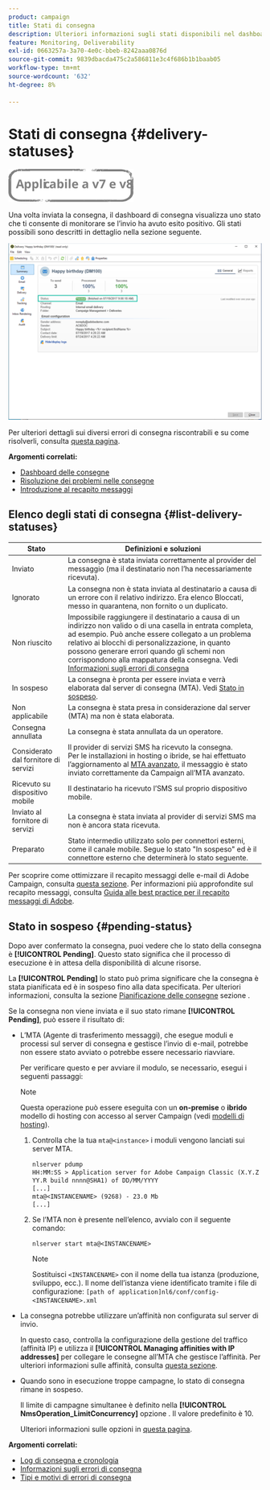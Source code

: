 ```yaml
---
product: campaign
title: Stati di consegna
description: Ulteriori informazioni sugli stati disponibili nel dashboard di consegna
feature: Monitoring, Deliverability
exl-id: 0663257a-3a70-4e0c-bbeb-8242aaa0876d
source-git-commit: 9839dbacda475c2a586811e3c4f686b1b1baab05
workflow-type: tm+mt
source-wordcount: '632'
ht-degree: 8%

---
```


# Stati di consegna {#delivery-statuses}

![](../../assets/common.svg)

<!--ajouter intro 

ajouter screenshot -->

Una volta inviata la consegna, il dashboard di consegna visualizza uno stato che ti consente di monitorare se l’invio ha avuto esito positivo. Gli stati possibili sono descritti in dettaglio nella sezione seguente.

![](assets/delivery-status.png)

Per ulteriori dettagli sui diversi errori di consegna riscontrabili e su come risolverli, consulta [questa pagina](understanding-delivery-failures.md).

**Argomenti correlati:**

* [Dashboard delle consegne](delivery-dashboard.md)
* [Risoluzione dei problemi nelle consegne](delivery-troubleshooting.md)
* [Introduzione al recapito messaggi](about-deliverability.md)

## Elenco degli stati di consegna {#list-delivery-statuses}

<table> 
 <thead> 
  <tr> 
   <th> Stato<br /> </th> 
   <th> Definizioni e soluzioni<br /> </th> 
  </tr> 
 </thead> 
 <tbody> 
  <tr> 
   <td> Inviato<br /> </td> 
   <td> La consegna è stata inviata correttamente al provider del messaggio (ma il destinatario non l’ha necessariamente ricevuta).<br /> </td> 
  </tr> 
  <tr> 
   <td> Ignorato<br /> </td> 
   <td> La consegna non è stata inviata al destinatario a causa di un errore con il relativo indirizzo. Era elenco Bloccati, messo in quarantena, non fornito o un duplicato. <br /> </td> 
  </tr> 
  <tr> 
   <td> Non riuscito<br /> </td> 
   <td> Impossibile raggiungere il destinatario a causa di un indirizzo non valido o di una casella in entrata completa, ad esempio. Può anche essere collegato a un problema relativo ai blocchi di personalizzazione, in quanto possono generare errori quando gli schemi non corrispondono alla mappatura della consegna. Vedi <a href="understanding-delivery-failures.md" target="_blank">Informazioni sugli errori di consegna</a><br /> </td> 
  </tr>
  <tr> 
   <td> In sospeso<br /> </td> 
   <td> La consegna è pronta per essere inviata e verrà elaborata dal server di consegna (MTA). Vedi <a href="#pending-status" target="_blank">Stato in sospeso</a>.<br /> </td> 
  </tr> 
  <tr> 
   <td> Non applicabile<br /> </td> 
   <td> La consegna è stata presa in considerazione dal server (MTA) ma non è stata elaborata.<br /> </td> 
  </tr>  
  <tr> 
   <td> Consegna annullata<br /> </td> 
   <td> La consegna è stata annullata da un operatore.<br /> </td> 
  </tr> 
  <tr> 
   <td> Considerato dal fornitore di servizi<br /> </td> 
   <td> Il provider di servizi SMS ha ricevuto la consegna.<br /> Per le installazioni in hosting o ibride, se hai effettuato l’aggiornamento al <a href="sending-with-enhanced-mta.md" target="_blank">MTA avanzato</a>, il messaggio è stato inviato correttamente da Campaign all’MTA avanzato.</td> 
  </tr> 
  <tr> 
   <td> Ricevuto su dispositivo mobile<br /> </td> 
   <td> Il destinatario ha ricevuto l’SMS sul proprio dispositivo mobile.<br /> </td> 
  </tr>
  <tr> 
   <td> Inviato al fornitore di servizi<br /> </td> 
   <td> La consegna è stata inviata al provider di servizi SMS ma non è ancora stata ricevuta.<br />
   </td> 
  </tr> 
  <tr> 
   <td> Preparato<br /> </td> 
   <td> Stato intermedio utilizzato solo per connettori esterni, come il canale mobile. Segue lo stato "In sospeso" ed è il connettore esterno che determinerà lo stato seguente.<br /> </td> 
  </tr> 
 </tbody> 
</table>

Per scoprire come ottimizzare il recapito messaggi delle e-mail di Adobe Campaign, consulta [questa sezione](about-deliverability.md). Per informazioni più approfondite sul recapito messaggi, consulta [Guida alle best practice per il recapito messaggi di Adobe](https://experienceleague.adobe.com/docs/deliverability-learn/deliverability-best-practice-guide/introduction.html?lang=it).

## Stato in sospeso {#pending-status}

Dopo aver confermato la consegna, puoi vedere che lo stato della consegna è **[!UICONTROL Pending]**. Questo stato significa che il processo di esecuzione è in attesa della disponibilità di alcune risorse.

La **[!UICONTROL Pending]** lo stato può prima significare che la consegna è stata pianificata ed è in sospeso fino alla data specificata. Per ulteriori informazioni, consulta la sezione [Pianificazione delle consegne](steps-sending-the-delivery.md#scheduling-the-delivery-sending) sezione .

Se la consegna non viene inviata e il suo stato rimane **[!UICONTROL Pending]**, può essere il risultato di:

* L’MTA (Agente di trasferimento messaggi), che esegue moduli e processi sul server di consegna e gestisce l’invio di e-mail, potrebbe non essere stato avviato o potrebbe essere necessario riavviare.

   Per verificare questo e per avviare il modulo, se necessario, esegui i seguenti passaggi:

   >[!NOTE]
   >
   >Questa operazione può essere eseguita con un **on-premise** o **ibrido** modello di hosting con accesso al server Campaign (vedi [modelli di hosting](../../installation/using/hosting-models.md)).

   1. Controlla che la tua `mta@<instance>` i moduli vengono lanciati sui server MTA.

      ```
      nlserver pdump
      HH:MM:SS > Application server for Adobe Campaign Classic (X.Y.Z YY.R build nnnn@SHA1) of DD/MM/YYYY
      [...]
      mta@<INSTANCENAME> (9268) - 23.0 Mb
      [...]
      ```

   1. Se l’MTA non è presente nell’elenco, avvialo con il seguente comando:

      ```
      nlserver start mta@<INSTANCENAME>
      ```

      >[!NOTE]
      >
      >Sostituisci `<INSTANCENAME>` con il nome della tua istanza (produzione, sviluppo, ecc.). Il nome dell’istanza viene identificato tramite i file di configurazione: `[path of application]nl6/conf/config-<INSTANCENAME>.xml`

* La consegna potrebbe utilizzare un’affinità non configurata sul server di invio.

   In questo caso, controlla la configurazione della gestione del traffico (affinità IP) e utilizza il **[!UICONTROL Managing affinities with IP addresses]** per collegare le consegne all’MTA che gestisce l’affinità. Per ulteriori informazioni sulle affinità, consulta [questa sezione](../../installation/using/configure-delivery-settings.md).

* Quando sono in esecuzione troppe campagne, lo stato di consegna rimane in sospeso.

   Il limite di campagne simultanee è definito nella **[!UICONTROL NmsOperation_LimitConcurrency]** opzione . Il valore predefinito è 10.

   Ulteriori informazioni sulle opzioni in [questa pagina](../../installation/using/configuring-campaign-options.md).


**Argomenti correlati:**

* [Log di consegna e cronologia](#delivery-logs-and-history)
* [Informazioni sugli errori di consegna](understanding-delivery-failures.md)
* [Tipi e motivi di errori di consegna](understanding-delivery-failures.md#delivery-failure-types-and-reasons)
